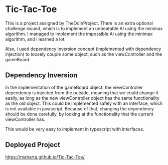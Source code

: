 # Tic-Tac-Toe

This is a project assigned by TheOdinProject. There is an extra optional challenge issued, which is to implement an unbeatable AI using the minimax algorithm. I managed to implement the impossible AI using the minimax algorithm, and i learned a lot.

Also, i used dependency inversion concept (implemented with dependency injection) to loosely couple some object, such as the viewController and the gameBoard.

## Dependency Inversion

In the implementation of the gameBoard object, the viewController dependency is injected from the outside, meaning that we could change it easily, as long as the new viewController object has the same functionality as the old object. This could be implemented safely with an interface, which is not available in javascript. Because of that, changing the dependency should be done carefully, by looking at the functionality that the current viewController has.

This would be very easy to implement in typescript with interfaces.

## Deployed Project

<https://maharta.github.io/Tic-Tac-Toe/>
